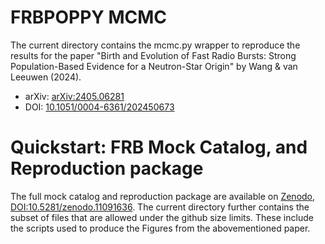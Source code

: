 

# FRBPOPPY MCMC

The current directory contains the mcmc.py wrapper to reproduce the results for the paper "Birth and Evolution of Fast Radio Bursts: Strong Population-Based Evidence for a Neutron-Star Origin" by Wang & van Leeuwen (2024).

* arXiv: [arXiv:2405.06281](https://arxiv.org/abs/2405.06281)
* DOI:   [10.1051/0004-6361/202450673](https://doi.org/10.1051/0004-6361/202450673)

# Quickstart: FRB Mock Catalog, and Reproduction package

The full mock catalog and reproduction package are available on [Zenodo, DOI:10.5281/zenodo.11091636](https://zenodo.org/doi/10.5281/zenodo.11091636). The current directory further contains the subset of files that are allowed under the github size limits. These include the scripts used to produce the Figures from the abovementioned paper. 



